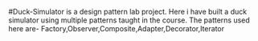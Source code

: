 #Duck-Simulator is a design pattern lab project. Here i have built a duck simulator using multiple patterns taught in the course. The patterns used here are- Factory,Observer,Composite,Adapter,Decorator,Iterator
